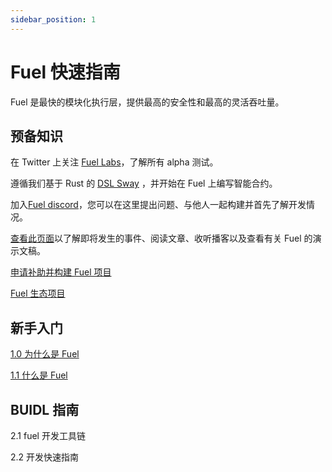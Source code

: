 ```yaml
---
sidebar_position: 1
---
```


# Fuel 快速指南

Fuel 是最快的模块化执行层，提供最高的安全性和最高的灵活吞吐量。

## 预备知识

在 Twitter 上关注 [Fuel Labs](https://twitter.com/fuellabs_)，了解所有 alpha 测试。

遵循我们基于 Rust 的 [DSL Sway](https://twitter.com/SwayLang) ，并开始在 Fuel 上编写智能合约。

加入[Fuel discord](https://discord.com/invite/fuelnetwork)，您可以在这里提出问题、与他人一起构建并首先了解开发情况。

[查看此页面](https://github.com/FuelLabs/awesome-fuel)以了解即将发生的事件、阅读文章、收听播客以及查看有关 Fuel 的演示文稿。

[申请补助并构建 Fuel 项目](https://1v1l4ftv9zy.typeform.com/fuelgrants?typeform-source=www.fuel.network)

[Fuel 生态项目](https://github.com/FuelLabs/awesome-fuel)

## 新手入门

[1.0 为什么是 Fuel](tutorial-basics/congratulations)

[1.1 什么是 Fuel](tutorial-basics/what-is-fuel)

## BUIDL 指南

2.1 fuel 开发工具链

2.2 开发快速指南
